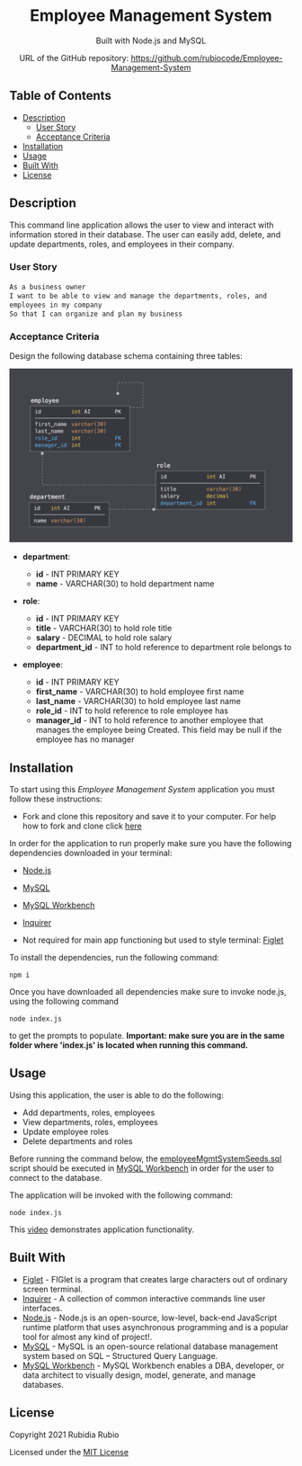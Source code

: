 <div align="center">

# Employee Management System    

Built with Node.js and MySQL

URL of the GitHub repository: https://github.com/rubiocode/Employee-Management-System

</div>

## Table of Contents 

* [Description](#description)
  * [User Story](#user-story)
  * [Acceptance Criteria](#acceptance-criteria)
* [Installation](#installation)
* [Usage](#usage)
* [Built With](#built-with)
* [License](#license)

## Description

This command line application allows the user to view and interact with information stored in their database. The user can easily add, delete, and update departments, roles, and employees in their company.

### User Story

```
As a business owner
I want to be able to view and manage the departments, roles, and employees in my company
So that I can organize and plan my business
```

### Acceptance Criteria

Design the following database schema containing three tables:

![Database Schema](Assets/img/schema.png)

* **department**:

  * **id** - INT PRIMARY KEY
  * **name** - VARCHAR(30) to hold department name

* **role**:

  * **id** - INT PRIMARY KEY
  * **title** -  VARCHAR(30) to hold role title
  * **salary** -  DECIMAL to hold role salary
  * **department_id** -  INT to hold reference to department role belongs to

* **employee**:

  * **id** - INT PRIMARY KEY
  * **first_name** - VARCHAR(30) to hold employee first name
  * **last_name** - VARCHAR(30) to hold employee last name
  * **role_id** - INT to hold reference to role employee has
  * **manager_id** - INT to hold reference to another employee that manages the employee being Created. This field may be null if the employee has no manager

## Installation 

To start using this _Employee Management System_ application you must follow these instructions:

* Fork and clone this repository and save it to your computer. For help how to fork and clone click [here](https://guides.github.com/activities/forking/) 

In order for the application to run properly make sure you have the following dependencies downloaded in your terminal:

* [Node.js](https://nodejs.org/en/download/)

* [MySQL](https://www.npmjs.com/package/mysql)

* [MySQL Workbench](https://www.mysql.com/products/workbench/)

* [Inquirer](https://www.npmjs.com/package/inquirer)

* Not required for main app functioning but used to style terminal: [Figlet](https://www.npmjs.com/package/figlet)

To install the dependencies, run the following command:
```
npm i
```

Once you have downloaded all dependencies make sure to invoke node.js, using the following command

```
node index.js
``` 

to get the prompts to populate. 
**Important: make sure you are in the same folder where 'index.js' is located when running this command.**
## Usage

Using this application, the user is able to do the following:
* Add departments, roles, employees 
* View departments, roles, employees 
* Update employee roles   
* Delete departments and roles  

Before running the command below, the [employeeMgmtSystemSeeds.sql](https://github.com/rubiocode/Employee-Management-System/blob/main/Schemas/employeeMgmtSystemSeeds.sql) script should be executed in [MySQL Workbench](https://www.mysql.com/products/workbench/) in order for the user to connect to the database. 

The application will be invoked with the following command:
```
node index.js
```

This [video](https://drive.google.com/file/d/1C1AnbC_v3KbKTbk8FiMxdCincfLcj-CL/view) demonstrates application functionality.

## Built With

* [Figlet](https://www.npmjs.com/package/figlet) - FIGlet is a program that creates large characters out of ordinary screen terminal.
* [Inquirer](https://www.npmjs.com/package/inquirer) - A collection of common interactive commands line user interfaces.
* [Node.js](https://nodejs.dev/learn/) - Node.js is an open-source, low-level, back-end JavaScript runtime platform that uses asynchronous programming and is a popular tool for almost any kind of project!. 
* [MySQL](https://www.mysql.com/) - MySQL is an open-source relational database management system based on SQL – Structured Query Language.
* [MySQL Workbench](https://www.mysql.com/products/workbench/) - MySQL Workbench enables a DBA, developer, or data architect to visually design, model, generate, and manage databases.

## License

Copyright 2021 Rubidia Rubio

Licensed under the [MIT License](https://opensource.org/licenses/MIT)